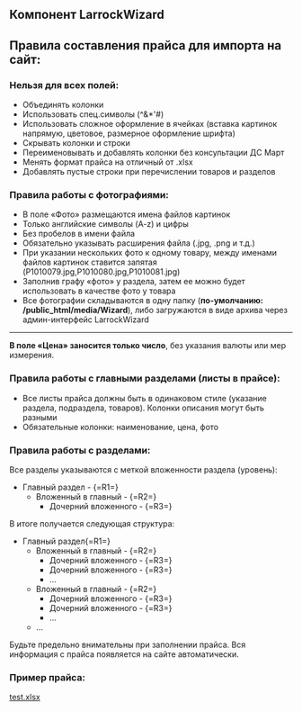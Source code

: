 ## Компонент LarrockWizard
## Правила составления прайса для импорта на сайт:

### Нельзя для всех полей:

 - Объединять колонки
 - Использовать спец.символы (^&*'#)
 - Использовать сложное оформление в ячейках (вставка картинок напрямую,
   цветовое, размерное оформление шрифта)
 - Скрывать колонки и строки
 - Переименовывать и добавлять колонки без консультации ДС Март
 - Менять формат прайса на отличный от .xlsx
 - Добавлять пустые строки при перечислении товаров и разделов


### Правила работы с фотографиями:

 - В поле «Фото» размещаются имена файлов картинок
 - Только английские символы (A-z) и цифры
 - Без пробелов в имени файла
 - Обязательно указывать расширения файла (.jpg, .png и т.д.)
 - При указании нескольких фото к одному товару, между именами файлов картинок ставится запятая (P1010079.jpg,P1010080.jpg,P1010081.jpg)
 - Заполнив графу «фото» у раздела, затем ее можно будет использовать в качестве фото у товара
 - Все фотографии складываются в одну папку (**по-умолчанию: /public_html/media/Wizard**), либо загружаются в виде архива через админ-интерфейс LarrockWizard
 

***


**В поле «Цена» заносится только число**, без указания валюты или мер измерения.


### Правила работы с главными разделами (листы в прайсе):
 - Все листы прайса должны быть в одинаковом стиле (указание раздела, подраздела, товаров). Колонки описания могут быть разными
 - Обязательные колонки: наименование, цена, фото
 

### Правила работы с разделами:
Все разделы указываются с меткой вложенности раздела (уровень):

 - Главный раздел - {=R1=}
   - Вложенный в главный - {=R2=}
     - Дочерний вложенного - {=R3=}
 
В итоге получается следующая структура:

 - Главный раздел{=R1=}
   - Вложенный в главный - {=R2=}
     - Дочерний вложенного - {=R3=}
     - Дочерний вложенного - {=R3=}
     - ...
   - Вложенный в главный - {=R2=}
     - Дочерний вложенного - {=R3=}
     - Дочерний вложенного - {=R3=}
     - ...
   - ...

 
Будьте предельно внимательны при заполнении прайса. Вся информация с прайса появляется на сайте автоматически.

### Пример прайса:
[test.xlsx](https://yadi.sk/i/KnNZhzf43MWFaf)